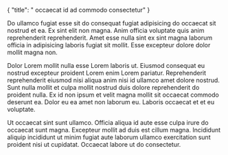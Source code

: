 {
  "title": " occaecat id ad commodo consectetur"
}

Do ullamco fugiat esse sit do consequat fugiat adipisicing do occaecat sit nostrud et ea. Ex sint elit non magna. Anim officia voluptate quis anim reprehenderit reprehenderit. Amet esse nulla sint ex sint magna laborum officia in adipisicing laboris fugiat sit mollit. Esse excepteur dolore dolor mollit magna non.

Dolor Lorem mollit nulla esse Lorem laboris ut. Eiusmod consequat eu nostrud excepteur proident Lorem enim Lorem pariatur. Reprehenderit reprehenderit eiusmod nisi aliqua anim nisi id ullamco amet dolore nostrud. Sunt nulla mollit et culpa mollit nostrud duis dolore reprehenderit do proident nulla. Ex id non ipsum et velit magna mollit sit occaecat commodo deserunt ea. Dolor eu ea amet non laborum eu. Laboris occaecat et et eu voluptate.

Ut occaecat sint sunt ullamco. Officia aliqua id aute esse culpa irure do occaecat sunt magna. Excepteur mollit ad duis est cillum magna. Incididunt aliquip incididunt ut minim fugiat aute laborum ullamco exercitation sunt proident nisi ut cupidatat. Occaecat labore ut do consectetur.